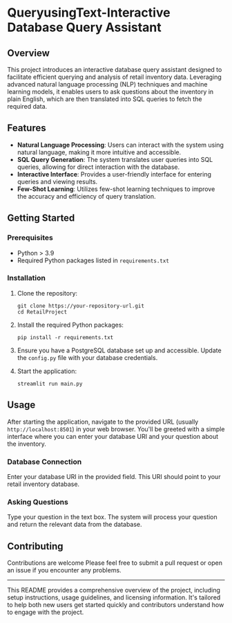 ﻿# QueryusingText-Interactive Database Query Assistant

## Overview

This project introduces an interactive database query assistant designed to facilitate efficient querying and analysis of retail inventory data. Leveraging advanced natural language processing (NLP) techniques and machine learning models, it enables users to ask questions about the inventory in plain English, which are then translated into SQL queries to fetch the required data.

## Features

- **Natural Language Processing**: Users can interact with the system using natural language, making it more intuitive and accessible.
- **SQL Query Generation**: The system translates user queries into SQL queries, allowing for direct interaction with the database.
- **Interactive Interface**: Provides a user-friendly interface for entering queries and viewing results.
- **Few-Shot Learning**: Utilizes few-shot learning techniques to improve the accuracy and efficiency of query translation.

## Getting Started

### Prerequisites

- Python > 3.9
- Required Python packages listed in `requirements.txt`

### Installation

1. Clone the repository:
   ```
   git clone https://your-repository-url.git
   cd RetailProject
   ```

2. Install the required Python packages:
   ```
   pip install -r requirements.txt
   ```

3. Ensure you have a PostgreSQL database set up and accessible. Update the `config.py` file with your database credentials.

4. Start the application:
   ```
   streamlit run main.py
   ```

## Usage

After starting the application, navigate to the provided URL (usually `http://localhost:8501`) in your web browser. You'll be greeted with a simple interface where you can enter your database URI and your question about the inventory.

### Database Connection

Enter your database URI in the provided field. This URI should point to your retail inventory database.

### Asking Questions

Type your question in the text box. The system will process your question and return the relevant data from the database.

## Contributing

Contributions are welcome Please feel free to submit a pull request or open an issue if you encounter any problems.

---

This README provides a comprehensive overview of the project, including setup instructions, usage guidelines, and licensing information. It's tailored to help both new users get started quickly and contributors understand how to engage with the project.
